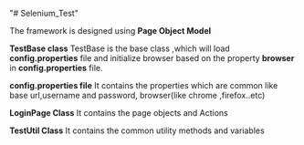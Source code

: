 "# Selenium_Test" 

The framework is designed using **Page Object Model**


**TestBase class**
TestBase is the base class ,which will load **config.properties** file and initialize browser based on the property **browser** in **config.properties** file.

**config.properties file**
It contains the properties which are common like base url,username and password, browser(like chrome ,firefox..etc)

**LoginPage Class**
It contains the page objects and Actions

**TestUtil Class**
It contains the common utility methods and variables


